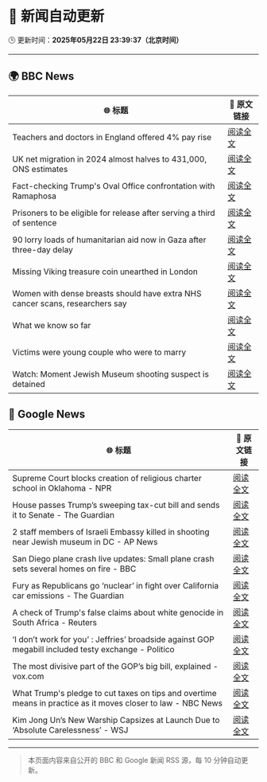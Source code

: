 # 🧠 新闻自动更新

🕒 更新时间：**2025年05月22日 23:39:37（北京时间）**

---

## 🌍 BBC News

| 🌐 标题 | 🔗 原文链接 |
|--------|-------------|
| Teachers and doctors in England offered 4% pay rise | [阅读全文](https://www.bbc.com/news/articles/clyv1vxkdjyo) |
| UK net migration in 2024 almost halves to 431,000, ONS estimates | [阅读全文](https://www.bbc.com/news/articles/ckgx3ekkw1eo) |
| Fact-checking Trump's Oval Office confrontation with Ramaphosa | [阅读全文](https://www.bbc.com/news/articles/ce9vxve994ro) |
| Prisoners to be eligible for release after serving a third of sentence | [阅读全文](https://www.bbc.com/news/articles/c071d1jgevlo) |
| 90 lorry loads of humanitarian aid now in Gaza after three-day delay | [阅读全文](https://www.bbc.com/news/articles/czdyv3jp5elo) |
| Missing Viking treasure coin unearthed in London | [阅读全文](https://www.bbc.com/news/articles/c20qq4g17vzo) |
| Women with dense breasts should have extra NHS cancer scans, researchers say | [阅读全文](https://www.bbc.com/news/articles/cn0gg7p015jo) |
| What we know so far | [阅读全文](https://www.bbc.com/news/articles/c8xgv4p114wo) |
| Victims were young couple who were to marry | [阅读全文](https://www.bbc.com/news/articles/ckgn6nd3wlvo) |
| Watch: Moment Jewish Museum shooting suspect is detained | [阅读全文](https://www.bbc.com/news/videos/cqxe20l1lyro) |

## 📰 Google News

| 🌐 标题 | 🔗 原文链接 |
|--------|-------------|
| Supreme Court blocks creation of religious charter school in Oklahoma - NPR | [阅读全文](https://news.google.com/rss/articles/CBMilwFBVV95cUxNNFdqSkd4UDRXSlQxQzBlTEoxWU1KR09pNlJRakloWDlWWnZHTXRucEYyemk2bjBPSzNzWlkwVHZZV3ZEVnZSeXNOU0xYbHhjR004MGJzV3JaUW1RemxlZmpFbGs3QUdqbVNBUDlYTVlHb0tEOTFEYS1MdndISmlfN3R0UkY3N0o4VVk1UnFsVTRtdWhaQXln?oc=5) |
| House passes Trump’s sweeping tax-cut bill and sends it to Senate - The Guardian | [阅读全文](https://news.google.com/rss/articles/CBMifkFVX3lxTE4ybUtib0FSQzFpSG5haWotcVVDeUk0RWdpc3lza0RuSlBPc1psSXQ2eE40WDFHOHhOc19DdTJGX3QwSi1vbzJmYXNlMGFZVnpHWUtqTHVsSmlpc3lWVUFZendfd3E5XzN0MEUtRURaVWd2My03emJBSzBVUXZadw?oc=5) |
| 2 staff members of Israeli Embassy killed in shooting near Jewish museum in DC - AP News | [阅读全文](https://news.google.com/rss/articles/CBMingFBVV95cUxQT190YWZxaEtvTDRtaTZkb19ld3FSVnF6OU90bzV0a3RXWFdaSVh4Q0ljT2sxYzRoazVub0hDamN6V1NTS083Y3hSZzJ6cGpnQ0FVbncySXJacFpNeU8zNDhwM3JnXzRHeWNmY3FJY3FEQlczSi1HTWJjU3BsLTljUl9aeW5ldDdSd01rdkZTRWE0dGxtTF9Rd2ZtRl9ZQQ?oc=5) |
| San Diego plane crash live updates: Small plane crash sets several homes on fire - BBC | [阅读全文](https://news.google.com/rss/articles/CBMiVEFVX3lxTFA2VGxkNUFJWk81Rm11VFYtOW5RU3Y2WWI5LWhRU3l1TnVqSEdiN1E0b1IwZ0RkQlh3Mm50dlF0RjFheVhPNU56NFZ5bXVMdUlGYmU0OQ?oc=5) |
| Fury as Republicans go ‘nuclear’ in fight over California car emissions - The Guardian | [阅读全文](https://news.google.com/rss/articles/CBMijwFBVV95cUxPaWdvdWt0TU1tT0ZvM0Rmb0pDVXVaNk5BTEp0VHJXd3lLWmRyR2NKNDhJMU5uQnQ3bmYxdUplSmlLbXNJZUQ1Z0dZOG10ZlZvV29fM3BqOV9jZ1RCbEJTaU10SDdEZWZ0OE5qcExrb1B5UlB1OWNlNlo5cm5yMEUzTGVPWHdkay1LcVRsWElxWQ?oc=5) |
| A check of Trump's false claims about white genocide in South Africa - Reuters | [阅读全文](https://news.google.com/rss/articles/CBMivwFBVV95cUxQRWxDSER4V2Rkam9LMW5FcTZleUVZN2NYaFVZbmZhVHktaVM0NDJQWUM2MVNQc1p5WTNyMGgxYVBZeVpzWHFqaGtsV1liV0Fhcm9KTXI0TFVlWGg4Skl0TURYdk1pZW5jRzByZHRqYmY3SXFzRVR0RXJ6SWUxZDlPdXRhYVQ1ZGVROXU3bFRZMjJ2MFIwV3JEeHRNcUFITE56c2ZHQ1I4d1BkVlIwZHZxYTBvMXp4OFllcXdUdUY4bw?oc=5) |
| ‘I don’t work for you’ : Jeffries’ broadside against GOP megabill included testy exchange - Politico | [阅读全文](https://news.google.com/rss/articles/CBMimwFBVV95cUxQYTlfaV94N002NnF5SWtmckNlREl5VDAzZGp3NmdlZGRBQ0psZDhNOHZVVFdCMDFhLW80QUQ4aTQzOUwtek5MU21OV0dXSTg0aTR4UEFUems0bHpXRENhZ2NCalQ5aWdYbG00MHRXTmRHRDlHUkdYSU1yRmFSc2ZmaGs2R3Y3YzJTa0tyMjlQTTJuTmM1LU5DbzhQdw?oc=5) |
| The most divisive part of the GOP’s big bill, explained - vox.com | [阅读全文](https://news.google.com/rss/articles/CBMiekFVX3lxTE5QX0dJb2J1V3lCd3NYSTFkLTBXOHBUNEF1bmpYSTZUNDJ0NTdBM3lKajVwMVF6T1RWaWRMUVpzWnlUZmxod2pXY1hFVDBHQmxGVnJDVFp1THVvaXVzZEdVOUZtSHI4X3k4TF9fOXlkQktGR2szVG1SRG53?oc=5) |
| What Trump's pledge to cut taxes on tips and overtime means in practice as it moves closer to law - NBC News | [阅读全文](https://news.google.com/rss/articles/CBMiwAFBVV95cUxOblNTZTRDcVpyRXBSYVJzZjF2OFdFdGZNd3VOUEtTTkJ3WmNhaW5RM2U2V1FSSDB5VEZHaVZKS3dLcW1MbzRTNV9icjZnc1Fac0lpM2wxa3p6d3lOYzNDa2NmYURMT1BEa2lqNVpadHVXdlM4SmtncUxKalYwUTJQd0ozZ2VRU3BGdXNDZWxiRllKRF92UWRwOFptYkNySzBXUzUxd2Q3REdtZWhjRkxtUU5fWHhDQUtHb1lXRjRwVXjSAVZBVV95cUxQdE5DeW51X2Y5eUZqWmQ3Yi05WnhkdGZuNTZUemtmbjV0Tl93Y3RtNmh1clR4SWZPNTFobEo1M1ZVMnZ0ZGRkOXh4OTFBanNXMGtlVmdUUQ?oc=5) |
| Kim Jong Un’s New Warship Capsizes at Launch Due to ‘Absolute Carelessness’ - WSJ | [阅读全文](https://news.google.com/rss/articles/CBMisgFBVV95cUxONThvQkZIS3ZxWVdMOFVNSjdXUS1FdTYyYlE3S2tla2N4RHhLZDVMRTFnVFlyNElUZEUwTDhNUTY4dzcxUEZFUUpWVHJCVEQyTnF2UkFiTDNwdndLcnk3dkZKMmVhdVBpcEtDdjBSeGZub09jY08yeXpkLUxFSDh1NDVfdm9hSGo3T281cWEwN1VLTmItU3BhMXFIbEt0N2l1ZEYybV9weXlxaTRTNmUzZEh3?oc=5) |

---
> 本页面内容来自公开的 BBC 和 Google 新闻 RSS 源，每 10 分钟自动更新。